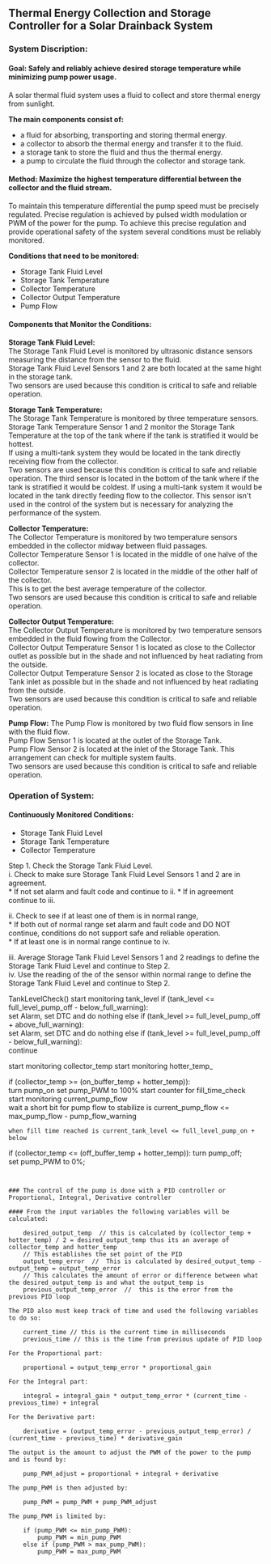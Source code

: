 ## Thermal Energy Collection and Storage Controller for a Solar Drainback System

### **System Discription:**

#### **Goal**: Safely and reliably achieve desired storage temperature while minimizing pump power usage.  
A solar thermal fluid system uses a fluid to collect and store thermal energy from sunlight.  

**The main components consist of:**  
* a fluid for absorbing, transporting and storing thermal energy. 
* a collector to absorb the thermal energy and transfer it to the fluid. 
*  a storage tank to store the fluid and thus the thermal energy.  
*  a pump to circulate the fluid through the collector and storage tank.
  
#### **Method:** Maximize the highest temperature differential between the collector and the fluid stream. 
To maintain this temperature differential the pump speed must be precisely regulated. 
Precise regulation is achieved by pulsed width modulation or PWM of the power for the pump.
To achieve this precise regulation and provide operational safety of the system several conditions must be reliably monitored.

**Conditions that need to be monitored:**  
* Storage Tank Fluid Level
* Storage Tank Temperature
* Collector Temperature
* Collector Output Temperature
* Pump Flow  

#### Components that Monitor the Conditions:

**Storage Tank Fluid Level:**  
The Storage Tank Fluid Level is monitored by ultrasonic distance sensors measuring the distance from the sensor to the fluid.  
Storage Tank Fluid Level Sensors 1 and 2 are both located at the same hight in the storage tank.   
Two sensors are used because this condition is critical to safe and reliable operation.

**Storage Tank Temperature:**   
The Storage Tank Temperature is monitored by three temperature sensors.  
Storage Tank Temperature Sensor 1 and 2 monitor the Storage Tank Temperature at the top of the tank where if the tank is stratified it would be hottest.  
If using a multi-tank system they would be located in the tank directly receiving flow from the collector.   
Two sensors are used because this condition is critical to safe and reliable operation.
The third sensor is located in the bottom of the tank where if the tank is stratified it would be coldest.
If using a multi-tank system it would be located in the tank directly feeding flow to the collector.
This sensor isn't used in the control of the system but is necessary for analyzing the performance of the system.

**Collector Temperature:**  
The Collector Temperature is monitored by two temperature sensors embedded in the collector midway between fluid passages.  
Collector Temperature Sensor 1 is located in the middle of one halve of the collector.  
Collector Temperature sensor 2 is located in the middle of the other half of the collector.  
This is to get the best average temperature of the collector.  
Two sensors are used  because this condition is critical to safe and reliable operation. 

**Collector Output Temperature:**   
The Collector Output Temperature is monitored by two temperature sensors embedded in the fluid flowing from the Collector.  
Collector Output Temperature Sensor 1 is located as close to the Collector outlet as possible but in the shade and not influenced by heat radiating from the outside.  
Collector Output Temperature Sensor 2 is located as close to the Storage Tank inlet as possible but in the shade and not influenced by heat radiating from the outside.  
Two sensors are used because this condition is critical to safe and reliable operation.  

**Pump Flow:**
The Pump Flow is monitored by two fluid flow sensors in line with the fluid flow.  
Pump Flow Sensor 1 is located at the outlet of the Storage Tank.  
Pump Flow Sensor 2 is located at the inlet of the Storage Tank.
This arrangement can check for multiple system faults.  
Two sensors are used because this condition is critical to safe and reliable operation.

### **Operation of System:**

#### Continuously Monitored Conditions:  
  * Storage Tank Fluid Level  
  * Storage Tank Temperature 
  * Collector Temperature


Step 1. Check the Storage Tank Fluid Level.  
   i. Check to make sure Storage Tank Fluid Level Sensors 1 and 2 are in agreement.  
      * If not set alarm and fault code and continue to ii.
      * If in agreement continue to iii. 
        
   ii. Check to see if at least one of them is in normal range,  
       * If both out of normal range set alarm and fault code and DO NOT continue, conditions do not support safe and reliable operation.  
       * If at least one is in normal range continue to iv.  

   iii. Average Storage Tank Fluid Level Sensors 1 and 2 readings to define the Storage Tank Fluid Level and continue to Step 2.  
   iv. Use the reading of the of the sensor within normal range to define the Storage Tank Fluid Level and continue to Step 2.              
  




TankLevelCheck()
    start monitoring tank_level
    if (tank_level <= full_level_pump_off - below_full_warning):  
        set Alarm, set DTC and do nothing else
    if (tank_level >= full_level_pump_off + above_full_warning):  
        set Alarm, set DTC and do nothing else
    if (tank_level >= full_level_pump_off - below_full_warning):  
        continue

start monitoring collector_temp
start monitoring hotter_temp_

if (collector_temp >= (on_buffer_temp + hotter_temp)):  
    turn pump_on
    set pump_PWM to 100%
    start counter for fill_time_check  
    start monitoring current_pump_flow  
    wait a short bit for pump flow to stabilize
    is current_pump_flow <= max_pump_flow - pump_flow_warning

    when fill time reached is current_tank_level <= full_level_pump_on + below


if (collector_temp <= (off_buffer_temp + hotter_temp)):
    turn pump_off;  
    set pump_PWM to 0%;
```


### The control of the pump is done with a PID controller or Proportional, Integral, Derivative controller

#### From the input variables the following variables will be calculated:
    
    desired_output_temp  // this is calculated by (collector_temp + hotter_temp) / 2 = desired_output_temp thus its an average of collector_temp and hotter_temp
    // This establishes the set point of the PID
    output_temp_error  //  This is calculated by desired_output_temp - output_temp = output_temp_error
    // This calculates the amount of error or difference between what the desired_output_temp is and what the output_temp is
    previous_output_temp_error  //  this is the error from the previous PID loop

The PID also must keep track of time and used the following variables to do so:
        
    current_time // this is the current time in milliseconds 
    previous_time // this is the time from previous update of PID loop

For the Proportional part:

    proportional = output_temp_error * proportional_gain

For the Integral part:
        
    integral = integral_gain * output_temp_error * (current_time - previous_time) + integral

For the Derivative part:
        
    derivative = (output_temp_error - previous_output_temp_error) / (current_time - previous_time) * derivative_gain

The output is the amount to adjust the PWM of the power to the pump and is found by:

    pump_PWM_adjust = proportional + integral + derivative 

The pump_PWM is then adjusted by:

    pump_PWM = pump_PWM + pump_PWM_adjust

The pump_PWM is limited by:

    if (pump_PWM <= min_pump_PWM):
		pump_PWM = min_pump_PWM
	else if (pump_PWM > max_pump_PWM):
		pump_PWM = max_pump_PWM
